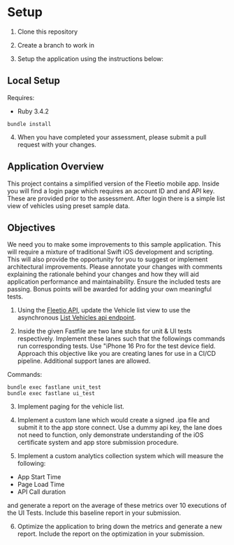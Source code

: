 # Setup

1. Clone this repository

2. Create a branch to work in

3. Setup the application using the instructions below:

## Local Setup

Requires:

- Ruby 3.4.2

```
bundle install
```

4. When you have completed your assessment, please submit a pull request with your changes.

## Application Overview

This project contains a simplified version of the Fleetio mobile app. Inside you will find a login page which requires an account ID and and API key. These are provided prior to the assessment. After login there is a simple list view of vehicles using preset sample data.

## Objectives

We need you to make some improvements to this sample application. This will require a mixture of traditional Swift iOS development and scripting. This will also provide the opportunity for you to suggest or implement architectural improvements. Please annotate your changes with comments explaining the rationale behind your changes and how they will aid application performance and maintainability. Ensure the included tests are passing. Bonus points will be awarded for adding your own meaningful tests.

1. Using the [Fleetio API](https://developer.fleetio.com/docs/overview/quick-start), update the Vehicle list view to use the asynchronous [List Vehicles api endpoint](https://developer.fleetio.com/docs/api/v-1-vehicles-index).

2. Inside the given Fastfile are two lane stubs for unit & UI tests respectively. Implement these lanes such that the followings commands run corresponding tests. Use "iPhone 16 Pro for the test device field. Approach this objective like you are creating lanes for use in a CI/CD pipeline. Additional support lanes are allowed.

Commands:

```
bundle exec fastlane unit_test
bundle exec fastlane ui_test
```

3. Implement paging for the vehicle list.

4. Implement a custom lane which would create a signed .ipa file and submit it to the app store connect. Use a dummy api key, the lane does not need to function, only demonstrate understanding of the iOS certificate system and app store submission procedure.

5. Implement a custom analytics collection system which will measure the following:

- App Start Time
- Page Load Time
- API Call duration

and generate a report on the average of these metrics over 10 executions of the UI Tests. Include this baseline report in your submission.

6. Optimize the application to bring down the metrics and generate a new report. Include the report on the optimization in your submission.
